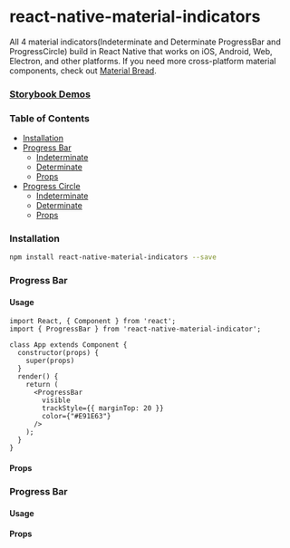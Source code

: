 # react-native-material-indicators

All 4 material indicators(Indeterminate and Determinate ProgressBar and ProgressCircle) build in React Native that works on iOS, Android, Web, Electron, and other platforms. If you need more cross-platform material components, check out [Material Bread](https://github.com/codypearce/material-bread).

### [Storybook Demos](https://codypearce.github.io/react-native-material-indicators/)


### Table of Contents

- [Installation](#installation)
- [Progress Bar](#progress-bar)
  - [Indeterminate](#progresss-bar-indeterminate)
  - [Determinate](#progresss-bar-determinate)
  - [Props](#props)
- [Progress Circle](#progress-circle)
  - [Indeterminate](#progresss-circle-indeterminate)
  - [Determinate](#progresss-circle-determinate)
  - [Props](#props)

### Installation
```bash
npm install react-native-material-indicators --save
```

### Progress Bar

#### Usage

```
import React, { Component } from 'react';
import { ProgressBar } from 'react-native-material-indicator';

class App extends Component {
  constructor(props) {
    super(props)
  }
  render() {
    return (
      <ProgressBar
        visible
        trackStyle={{ marginTop: 20 }}
        color={"#E91E63"}
      />
    );
  }
}
```

#### Props


### Progress Bar

#### Usage

#### Props
